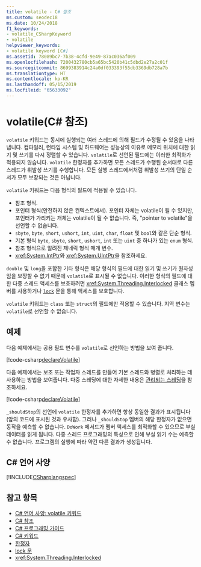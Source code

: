 ```yaml
---
title: volatile - C# 참조
ms.custom: seodec18
ms.date: 10/24/2018
f1_keywords:
- volatile_CSharpKeyword
- volatile
helpviewer_keywords:
- volatile keyword [C#]
ms.assetid: 78089bc7-7b38-4cfd-9e49-87ac036af009
ms.openlocfilehash: 7200432780cb5a65bc5420b41c5dbd2e27a2c01f
ms.sourcegitcommit: 8699383914c24a0df033393f55db3369db728a7b
ms.translationtype: HT
ms.contentlocale: ko-KR
ms.lasthandoff: 05/15/2019
ms.locfileid: "65633092"
---
```

# <a name="volatile-c-reference"></a>volatile(C# 참조)

`volatile` 키워드는 동시에 실행되는 여러 스레드에 의해 필드가 수정될 수 있음을 나타냅니다. 컴파일러, 런타임 시스템 및 하드웨어는 성능상의 이유로 메모리 위치에 대한 읽기 및 쓰기를 다시 정렬할 수 있습니다. `volatile`로 선언된 필드에는 이러한 최적화가 적용되지 않습니다. `volatile` 한정자를 추가하면 모든 스레드가 수행된 순서대로 다른 스레드가 휘발성 쓰기를 수행합니다. 모든 실행 스레드에서처럼 휘발성 쓰기의 단일 순서가 모두 보장되는 것은 아닙니다.

`volatile` 키워드는 다음 형식의 필드에 적용될 수 있습니다.

- 참조 형식.
- 포인터 형식(안전하지 않은 컨텍스트에서). 포인터 자체는 volatile이 될 수 있지만, 포인터가 가리키는 개체는 volatile이 될 수 없습니다. 즉, "pointer to volatile"을 선언할 수 없습니다.
- `sbyte`, `byte`, `short`, `ushort`, `int`, `uint`, `char`, `float` 및 `bool`와 같은 단순 형식.
- 기본 형식 `byte`, `sbyte`, `short`, `ushort`, `int` 또는 `uint` 중 하나가 있는 `enum` 형식.
- 참조 형식으로 알려진 제네릭 형식 매개 변수.
- <xref:System.IntPtr>와 <xref:System.UIntPtr>을 참조하세요.

`double` 및 `long`을 포함한 기타 형식은 해당 형식의 필드에 대한 읽기 및 쓰기가 원자성임을 보장할 수 없기 때문에 `volatile`로 표시될 수 없습니다. 이러한 형식의 필드에 대한 다중 스레드 액세스를 보호하려면 <xref:System.Threading.Interlocked> 클래스 멤버를 사용하거나 [`lock`](lock-statement.md) 문을 통해 액세스를 보호합니다.

`volatile` 키워드는 `class` 또는 `struct`의 필드에만 적용할 수 있습니다. 지역 변수는 `volatile`로 선언할 수 없습니다.

## <a name="example"></a>예제

다음 예제에서는 공용 필드 변수를 `volatile`로 선언하는 방법을 보여 줍니다.

[!code-csharp[declareVolatile](~/samples/snippets/csharp/language-reference/keywords/volatile/Program.cs#Declaration)]

다음 예제에서는 보조 또는 작업자 스레드를 만들어 기본 스레드와 병렬로 처리하는 데 사용하는 방법을 보여줍니다. 다중 스레딩에 대한 자세한 내용은 [관리되는 스레딩](../../../standard/threading/index.md)을 참조하세요.

[!code-csharp[declareVolatile](~/samples/snippets/csharp/language-reference/keywords/volatile/Program.cs#Volatile)]

`_shouldStop`의 선언에 `volatile` 한정자를 추가하면 항상 동일한 결과가 표시됩니다(앞의 코드에 표시된 것과 유사함). 그러나 `_shouldStop` 멤버의 해당 한정자가 없으면 동작을 예측할 수 없습니다. `DoWork` 메서드가 멤버 액세스를 최적화할 수 있으므로 부실 데이터를 읽게 됩니다. 다중 스레드 프로그래밍의 특성으로 인해 부실 읽기 수는 예측할 수 없습니다. 프로그램의 실행에 따라 약간 다른 결과가 생성됩니다.

## <a name="c-language-specification"></a>C# 언어 사양

[!INCLUDE[CSharplangspec](~/includes/csharplangspec-md.md)]

## <a name="see-also"></a>참고 항목

- [C# 언어 사양: volatile 키워드](../../../../_csharplang/spec/classes.md#volatile-fields)
- [C# 참조](../index.md)
- [C# 프로그래밍 가이드](../../programming-guide/index.md)
- [C# 키워드](index.md)
- [한정자](modifiers.md)
- [lock 문](lock-statement.md)
- <xref:System.Threading.Interlocked>
